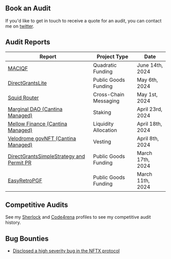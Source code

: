 ## Book an Audit

If you'd like to get in touch to receive a quote for an audit, you can contact me on [twitter](https://twitter.com/0xKaden).

## Audit Reports

| Report                                                                                                | Project Type          | Date             |
|-------------------------------------------------------------------------------------------------------|-----------------------|------------------|
| [ MACIQF ]( ./reports/maciqf-audit-report-final.pdf )                                   | Quadratic Funding  | June 14th, 2024    |
| [ DirectGrantsLite ]( ./reports/direct-grants-lite-audit-report-final.pdf )                                   | Public Goods Funding  | May 6th, 2024    |
| [ Squid Router ]( ./reports/squid-router-audit-report-final.pdf )                                             | Cross-Chain Messaging | May 1st, 2024    |
| [ Marginal DAO (Cantina Managed) ]( https://cdn.cantina.xyz/reports/cantina_solo_marginal_dao_apr2024.pdf )             | Staking               | April 23rd, 2024 |
| [ Mellow Finance (Cantina Managed) ]( https://cdn.cantina.xyz/reports/cantina_mellow_apr2024.pdf )             | Liquidity Allocation               | April 18th, 2024 |
| [ Velodrome govNFT (Cantina Managed) ]( https://cdn.cantina.xyz/reports/cantina_velodrome_apr2024.pdf )             | Vesting               | April 8th, 2024 |
| [ DirectGrantsSimpleStrategy and Permit PR ]( ./reports/direct-grants-simple-audit-report-final.pdf )         | Public Goods Funding  | March 17th, 2024 |
| [ EasyRetroPGF ]( ./reports/easy-rpgf-audit-report-final.pdf )                                                | Public Goods Funding  | March 11th, 2024 |

## Competitive Audits

See my [Sherlock](https://audits.sherlock.xyz/watson/0xkaden) and [Code4rena](https://code4rena.com/@kaden) profiles to see my competitive audit history.

## Bug Bounties

- [Disclosed a high severity bug in the NFTX protocol](https://x.com/0xKaden/status/1795834126584688747)
